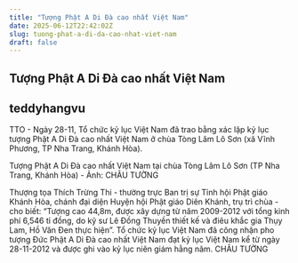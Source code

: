 ```yaml
---
title: "Tượng Phật A Di Đà cao nhất Việt Nam"
date: 2025-06-12T22:42:02Z
slug: tuong-phat-a-di-da-cao-nhat-viet-nam
draft: false
---
```


## Tượng Phật A Di Đà cao nhất Việt Nam

## teddyhangvu

TTO - Ngày 28-11, Tổ chức kỷ lục Việt Nam đã trao bằng xác lập kỷ lục tượng Phật A Di Đà cao nhất Việt Nam ở chùa Tòng Lâm Lô Sơn (xã Vĩnh Phương, TP Nha Trang, Khánh Hòa).
 

 Tượng Phật A Di Đà cao nhất Việt Nam tại chùa Tòng Lâm Lô Sơn (TP Nha Trang, Khánh Hòa) - Ảnh: CHÂU TƯỜNG
 
Thượng tọa Thích Trừng Thi - thường trực Ban trị sự Tỉnh hội Phật giáo Khánh Hòa, chánh đại diện Huyện hội Phật giáo Diên Khánh, trụ trì chùa - cho biết: “Tượng cao 44,8m, được xây dựng từ năm 2009-2012 với tổng kinh phí 6,546 tỉ đồng, do kỹ sư Lê Đồng Thuyền thiết kế và điêu khắc gia Thụy Lam, Hồ Văn Đen thực hiện”.
Tổ chức kỷ lục Việt Nam đã công nhận pho tượng Đức Phật A Di Đà cao nhất Việt Nam đạt kỷ lục Việt Nam kể từ ngày 28-11-2012 và được ghi vào kỷ lục niên giám hằng năm.
CHÂU TƯỜNG